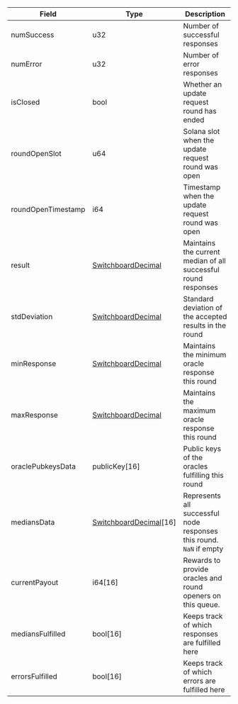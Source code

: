 | Field              | Type                                                                 | Description                                                         |
| ------------------ | -------------------------------------------------------------------- | ------------------------------------------------------------------- |
| numSuccess         | u32                                                                  | Number of successful responses                                      |
| numError           | u32                                                                  | Number of error responses                                           |
| isClosed           | bool                                                                 | Whether an update request round has ended                           |
| roundOpenSlot      | u64                                                                  | Solana slot when the update request round was open                  |
| roundOpenTimestamp | i64                                                                  | Timestamp when the update request round was open                    |
| result             | [SwitchboardDecimal](/feeds/solana/idl/types/SwitchboardDecimal)     | Maintains the current median of all successful round responses      |
| stdDeviation       | [SwitchboardDecimal](/feeds/solana/idl/types/SwitchboardDecimal)     | Standard deviation of the accepted results in the round             |
| minResponse        | [SwitchboardDecimal](/feeds/solana/idl/types/SwitchboardDecimal)     | Maintains the minimum oracle response this round                    |
| maxResponse        | [SwitchboardDecimal](/feeds/solana/idl/types/SwitchboardDecimal)     | Maintains the maximum oracle response this round                    |
| oraclePubkeysData  | publicKey[16]                                                        | Public keys of the oracles fulfilling this round                    |
| mediansData        | [SwitchboardDecimal](/feeds/solana/idl/types/SwitchboardDecimal)[16] | Represents all successful node responses this round. `NaN` if empty |
| currentPayout      | i64[16]                                                              | Rewards to provide oracles and round openers on this queue.         |
| mediansFulfilled   | bool[16]                                                             | Keeps track of which responses are fulfilled here                   |
| errorsFulfilled    | bool[16]                                                             | Keeps track of which errors are fulfilled here                      |
